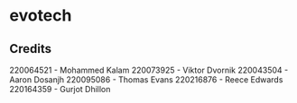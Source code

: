 # evotech

## Credits

220064521 - Mohammed Kalam
220073925 - Viktor Dvornik
220043504 - Aaron Dosanjh
220095086 - Thomas Evans
220216876 - Reece Edwards
220164359 - Gurjot Dhillon